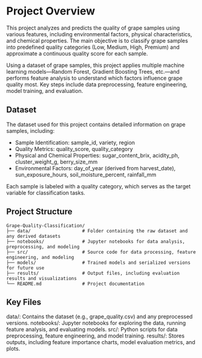 # Project Overview

This project analyzes and predicts the quality of grape samples using various features, including environmental factors, physical characteristics, and chemical properties. The main objective is to classify grape samples into predefined quality categories (Low, Medium, High, Premium) and approximate a continuous quality score for each sample.

Using a dataset of grape samples, this project applies multiple machine learning models—Random Forest, Gradient Boosting Trees, etc.—and performs feature analysis to understand which factors influence grape quality most. Key steps include data preprocessing, feature engineering, model training, and evaluation.

## Dataset

The dataset used for this project contains detailed information on grape samples, including:

- Sample Identification: sample_id, variety, region
- Quality Metrics: quality_score, quality_category
- Physical and Chemical Properties: sugar_content_brix, acidity_ph, cluster_weight_g, berry_size_mm
- Environmental Factors: day_of_year (derived from harvest_date), sun_exposure_hours, soil_moisture_percent, rainfall_mm

Each sample is labeled with a quality category, which serves as the target variable for classification tasks.

## Project Structure

    Grape-Quality-Classification/
    ├── data/                   # Folder containing the raw dataset and any derived datasets
    ├── notebooks/              # Jupyter notebooks for data analysis, preprocessing, and modeling
    ├── src/                    # Source code for data processing, feature engineering, and modeling
    ├── models/                 # Trained models and serialized versions for future use
    ├── results/                # Output files, including evaluation results and visualizations
    └── README.md               # Project documentation

## Key Files

data/: Contains the dataset (e.g., grape_quality.csv) and any preprocessed versions.
notebooks/: Jupyter notebooks for exploring the data, running feature analysis, and evaluating models.
src/: Python scripts for data preprocessing, feature engineering, and model training.
results/: Stores outputs, including feature importance charts, model evaluation metrics, and plots.
